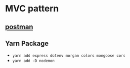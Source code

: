 # MVC pattern

## [postman](https://documenter.getpostman.com/view/14949870/2s7Z13jNjH)

## Yarn Package

- `yarn add express dotenv morgan colors mongoose cors`
- `yarn add -D nodemon`

